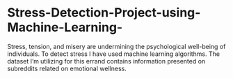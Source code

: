 # Stress-Detection-Project-using-Machine-Learning-
Stress, tension, and misery are undermining the psychological well-being of individuals. To detect stress I have used machine learning algorithms. The dataset I’m utilizing for this errand contains information presented on subreddits related on emotional wellness. 
